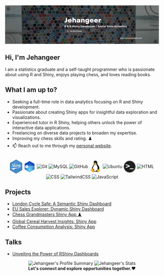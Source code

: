 ![Jehangeer](images/cover.png)

## Hi, I'm Jehangeer

I am a statistics graduate and a self-taught programmer who is passionate about using R and Shiny, enjoys playing chess, and loves reading books.

<!-- 
<div align="center">
<a href="https://www.linkedin.com/in/aswanijehangeer/">
  <img alt="Jehangeer's LinkedIn" width="22px" src="https://cdn.jsdelivr.net/npm/simple-icons@v3/icons/linkedin.svg" />
</a>
  
<a href="https://github.com/aswanijehangeer">
  <img alt="Jehangeer's Github" width="22px" src="https://cdn.jsdelivr.net/npm/simple-icons@v3/icons/github.svg" />
</a>

<a href="https://twitter.com/_aswanijahangir">
  <img alt="Jehangeer's Twitter" width="22px" src="https://cdn.jsdelivr.net/npm/simple-icons@v3/icons/twitter.svg" />
</a>
</div> -->


## What I am up to?

- Seeking a full-time role in data analytics focusing on R and Shiny development.
- Passionate about creating Shiny apps for insightful data exploration and visualizations.
- Experienced tutor in R Shiny, helping others unlock the power of interactive data applications.
- Freelancing on diverse data projects to broaden my expertise.
- Improving my chess skills and rating. ♟️
- 📫 Reach out to me through my [personal website](https://aswanijehangeer.com/).

<br>

<div align="center">
<img align="center" alt="RShiny" width="40px" src="images/shiny.png" />
<img align="center" alt="RShiny" width="40px" src="images/rstudio.png" />
<img align="center" alt="Git" width="40px" src="https://user-images.githubusercontent.com/25181517/192108372-f71d70ac-7ae6-4c0d-8395-51d8870c2ef0.png"/>
<img align="center" alt="MySQL" width="40px" src="https://user-images.githubusercontent.com/25181517/183896128-ec99105a-ec1a-4d85-b08b-1aa1620b2046.png" />
<img align="center" alt="GitHub" width="40px" src="https://user-images.githubusercontent.com/25181517/192108374-8da61ba1-99ec-41d7-80b8-fb2f7c0a4948.png"/>
<img align="center" alt="Linux" width="40px" src="images/Linux.png" />
<img align="center" alt="Ubuntu" width="40px" src="https://user-images.githubusercontent.com/25181517/186884153-99edc188-e4aa-4c84-91b0-e2df260ebc33.png" />
<img align="center" alt="Terminal" width="40px" src="https://raw.githubusercontent.com/github/explore/80688e429a7d4ef2fca1e82350fe8e3517d3494d/topics/terminal/terminal.png" />
<img align="center" alt="HTML" width="40px" src="https://user-images.githubusercontent.com/25181517/192158954-f88b5814-d510-4564-b285-dff7d6400dad.png" />
<img align="center" alt="CSS" width="40px" src="https://user-images.githubusercontent.com/25181517/183898674-75a4a1b1-f960-4ea9-abcb-637170a00a75.png"/>
<img align="center" alt="TailwindCSS" width="40px" src="https://user-images.githubusercontent.com/25181517/202896760-337261ed-ee92-4979-84c4-d4b829c7355d.png"/>
<img align="center" alt="JavaScript" width="40px" src="https://user-images.githubusercontent.com/25181517/117447155-6a868a00-af3d-11eb-9cfe-245df15c9f3f.png"/>
</div>

## Projects
- [London Cycle Safe: A Semantic Shiny Dashboard](https://github.com/aswanijehangeer/LondonCycleSafe-A-Semantic-Shiny-Dashboard)
- [EU Sales Explorer: Dynamic Shiny Dashboard](https://github.com/aswanijehangeer/EU-Sales-Explorer-Shiny-Dashboard)
- [Chess Grandmasters Shiny App ♟️](https://github.com/aswanijehangeer/Chess-Grandmaster-Shiny-App)
- [Global Cereal Harvest Insights: Shiny App](https://github.com/aswanijehangeer/Global-Cereal-Harvest-Insights-Shiny-App)
- [Coffee Consumption Analysis: Shiny App](https://github.com/aswanijehangeer/Coffee-Consumption-Analysis-Shiny-App)

## Talks
- [Unveiling the Power of RShiny Dashboards](https://github.com/aswanijehangeer/Unveiling-the-Power-of-RShiny-Dashboards)

<div align="center">
 <img width="400px" src="https://github-profile-summary-cards.vercel.app/api/cards/profile-details?username=aswanijehangeer&theme=transparent" alt="Jehangeer's Profile Summary" />
  <img width="400px" src="https://github-readme-streak-stats.herokuapp.com?user=aswanijehangeer&theme=transparent&hide_border=true&fire=C77800&ring=DD910B" alt="Jehangeer's Stats" />
</div>

<div align="center">
  <b>Let's connect and explore opportunities together.❤️</b>
</div>
